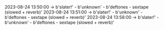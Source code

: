 2023-08-24 13:50:00 -> b'slater!' - b'unknown' - b'deftones - sextape (slowed + reverb)'
2023-08-24 13:51:00 -> b'slater!' - b'unknown' - b'deftones - sextape (slowed + reverb)'
2023-08-24 13:58:00 -> b'slater!' - b'unknown' - b'deftones - sextape (slowed + reverb)'
